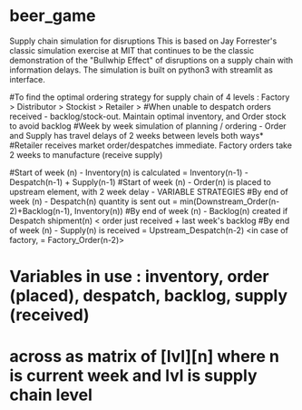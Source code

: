 # beer_game
Supply chain simulation for disruptions
This is based on Jay Forrester's classic simulation exercise at MIT that continues to be the classic demonstration of the "Bullwhip Effect" of disruptions on a supply chain with information delays.
The simulation is built on python3 with streamlit as interface. 


#To find the optimal ordering strategy for supply chain of 4 levels : Factory > Distributor > Stockist > Retailer >
#When unable to despatch orders received - backlog/stock-out. Maintain optimal inventory, and Order stock to avoid backlog
#Week by week simulation of planning / ordering - Order and Supply has travel delays of 2 weeks between levels both ways*
#Retailer receives market order/despatches immediate. Factory orders take 2 weeks to manufacture (receive supply)

#Start of week (n) - Inventory(n) is calculated = Inventory(n-1) - Despatch(n-1) + Supply(n-1)
#Start of week (n) - Order(n) is placed to upstream element, with 2 week delay - VARIABLE STRATEGIES
#By end of week (n) - Despatch(n) quantity is sent out = min(Downstream_Order(n-2)+Backlog(n-1), Inventory(n))
#By end of week (n) - Backlog(n) created if Despatch shipment(n) < order just received + last week's backlog
#By end of week (n) - Supply(n) is received = Upstream_Despatch(n-2) <in case of factory, = Factory_Order(n-2)>

# Variables in use : inventory, order (placed), despatch, backlog, supply (received) 
# across as matrix of [lvl][n] where n is current week and lvl is supply chain level
